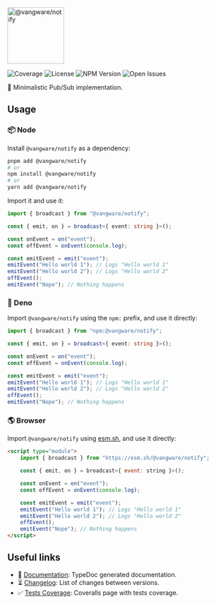 <img id="logo" alt="@vangware/notify" src="https://libraries.vangware.com/modules/vangware__notify.svg" height="128" />

![Coverage][coverage-badge] ![License][license-badge]
![NPM Version][npm-version-badge] ![Open Issues][open-issues-badge]

📣 Minimalistic Pub/Sub implementation.

## Usage

### 📦 Node

Install `@vangware/notify` as a dependency:

```bash
pnpm add @vangware/notify
# or
npm install @vangware/notify
# or
yarn add @vangware/notify
```

Import it and use it:

```typescript
import { broadcast } from "@vangware/notify";

const { emit, on } = broadcast<{ event: string }>();

const onEvent = on("event");
const offEvent = onEvent(console.log);

const emitEvent = emit("event");
emitEvent("Hello world 1"); // Logs "Hello world 1"
emitEvent("Hello world 2"); // Logs "Hello world 2"
offEvent();
emitEvent("Nope"); // Nothing happens
```

### 🦕 Deno

Import `@vangware/notify` using the `npm:` prefix, and use it directly:

```typescript
import { broadcast } from "npm:@vangware/notify";

const { emit, on } = broadcast<{ event: string }>();

const onEvent = on("event");
const offEvent = onEvent(console.log);

const emitEvent = emit("event");
emitEvent("Hello world 1"); // Logs "Hello world 1"
emitEvent("Hello world 2"); // Logs "Hello world 2"
offEvent();
emitEvent("Nope"); // Nothing happens
```

### 🌎 Browser

Import `@vangware/notify` using [esm.sh][esm.sh], and use it directly:

```html
<script type="module">
	import { broadcast } from "https://esm.sh/@vangware/notify";

	const { emit, on } = broadcast<{ event: string }>();

	const onEvent = on("event");
	const offEvent = onEvent(console.log);

	const emitEvent = emit("event");
	emitEvent("Hello world 1"); // Logs "Hello world 1"
	emitEvent("Hello world 2"); // Logs "Hello world 2"
	offEvent();
	emitEvent("Nope"); // Nothing happens
</script>
```

## Useful links

-   📝 [Documentation][documentation]: TypeDoc generated documentation.
-   ⏳ [Changelog][changelog]: List of changes between versions.
-   ✅ [Tests Coverage][coverage]: Coveralls page with tests coverage.

<!-- Reference -->

[changelog]:
	https://github.com/vangware/libraries/blob/main/packages/@vangware/notify/CHANGELOG.md
[coverage-badge]:
	https://img.shields.io/coveralls/github/vangware/libraries.svg?style=for-the-badge&labelColor=666&color=0a8
[coverage]: https://coveralls.io/github/vangware/libraries
[documentation]: https://libraries.vangware.com/modules/_vangware_notify.html
[esm.sh]: https://esm.sh
[license-badge]:
	https://img.shields.io/npm/l/@vangware/notify.svg?style=for-the-badge&labelColor=666&color=0a8
[npm-version-badge]:
	https://img.shields.io/npm/v/@vangware/notify.svg?style=for-the-badge&labelColor=666&color=0a8
[open-issues-badge]:
	https://img.shields.io/github/issues/vangware/libraries.svg?style=for-the-badge&labelColor=666&color=0a8
[vangware]: https://vangware.com
